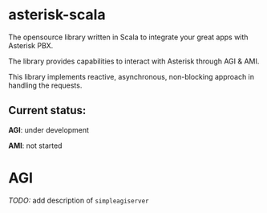 # asterisk-scala

The opensource library written in Scala to integrate your great apps with Asterisk PBX.

The library provides capabilities to interact with Asterisk through AGI & AMI.

This library implements reactive, asynchronous, non-blocking approach in handling the requests.

## Current status: 

**AGI**: under development

**AMI**: not started


# AGI

*TODO:* add description of `simpleagiserver`
